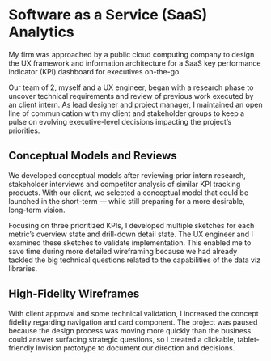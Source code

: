 # Software as a Service (SaaS) Analytics

My firm was approached by a public cloud computing company to design the UX framework and information architecture for a SaaS key performance indicator (KPI) dashboard for executives on-the-go.

Our team of 2, myself and a UX engineer, began with a research phase to uncover technical requirements and review of previous work executed by an client intern. As lead designer and project manager, I maintained an open line of communication with my client and stakeholder groups to keep a pulse on evolving executive-level decisions impacting the project’s priorities.

## Conceptual Models and Reviews
We developed conceptual models after reviewing prior intern research, stakeholder interviews and competitor analysis of similar KPI tracking products. With our client, we selected a conceptual model that could be launched in the short-term — while still preparing for a more desirable, long-term vision.

Focusing on three prioritized KPIs, I developed multiple sketches for each metric’s overview state and drill-down detail state. The UX engineer and I examined these sketches to validate implementation. This enabled me to save time during more detailed wireframing because we had already tackled the big technical questions related to the capabilities of the data viz libraries.

## High-Fidelity Wireframes
With client approval and some technical validation, I increased the concept fidelity regarding navigation and card component. The project was paused because the design process was moving more quickly than the business could answer surfacing strategic questions, so I created a clickable, tablet-friendly Invision prototype to document our direction and decisions.
